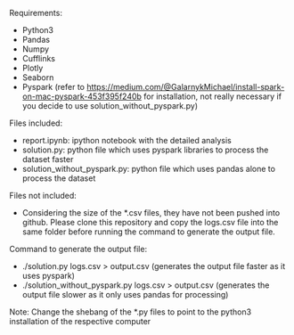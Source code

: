 Requirements:
- Python3
- Pandas
- Numpy
- Cufflinks
- Plotly
- Seaborn
- Pyspark (refer to https://medium.com/@GalarnykMichael/install-spark-on-mac-pyspark-453f395f240b for installation,
           not really necessary if you decide to use solution_without_pyspark.py)
           
Files included:
- report.ipynb: ipython notebook with the detailed analysis
- solution.py: python file which uses pyspark libraries to process the dataset faster
- solution_without_pyspark.py: python file which uses pandas alone to process the dataset

Files not included:
- Considering the size of the *.csv files, they have not been pushed into github. Please clone this repository and copy the logs.csv file
into the same folder before running the command to generate the output file. 

Command to generate the output file:
- ./solution.py logs.csv > output.csv (generates the output file faster as it uses pyspark)
- ./solution_without_pyspark.py logs.csv > output.csv (generates the output file slower as it only uses pandas for processing)

Note: Change the shebang of the *.py files to point to the python3 installation of the respective computer


